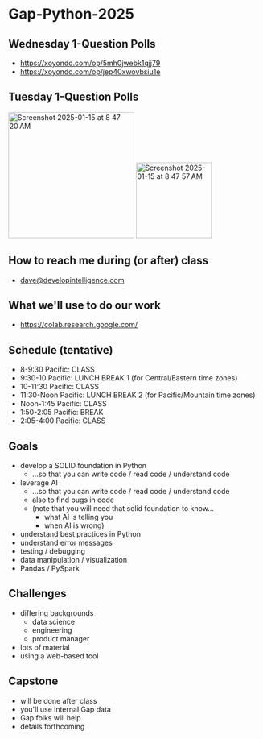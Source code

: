 # Gap-Python-2025

## Wednesday 1-Question Polls
* https://xoyondo.com/op/5mh0jwebk1qjj79
* https://xoyondo.com/op/jep40xwovbsiu1e

## Tuesday 1-Question Polls
<img width="250" alt="Screenshot 2025-01-15 at 8 47 20 AM" src="https://github.com/user-attachments/assets/ee1b2acf-76f0-4438-8b04-e97777e0a43f" />
<img width="150" alt="Screenshot 2025-01-15 at 8 47 57 AM" src="https://github.com/user-attachments/assets/2b4dd525-9c20-43e7-91c0-2b91341019eb" />

## How to reach me during (or after) class
* dave@developintelligence.com

## What we'll use to do our work
* https://colab.research.google.com/
  
## Schedule (tentative)
* 8-9:30 Pacific: CLASS
* 9:30-10 Pacific: LUNCH BREAK 1 (for Central/Eastern time zones)
* 10-11:30 Pacific: CLASS
* 11:30-Noon Pacific: LUNCH BREAK 2 (for Pacific/Mountain time zones)
* Noon-1:45 Pacific: CLASS
* 1:50-2:05 Pacific: BREAK
* 2:05-4:00 Pacific: CLASS

## Goals
* develop a SOLID foundation in Python
   * ...so that you can write code / read code / understand code
* leverage AI
   * ...so that you can write code / read code / understand code
   * also to find bugs in code
   * (note that you will need that solid foundation to know...
      * what AI is telling you
      * when AI is wrong)
* understand best practices in Python
* understand error messages
* testing / debugging
* data manipulation / visualization
* Pandas / PySpark

## Challenges
* differing backgrounds
  * data science
  * engineering
  * product manager
* lots of material
* using a web-based tool

## Capstone
* will be done after class
* you'll use internal Gap data
* Gap folks will help
* details forthcoming

